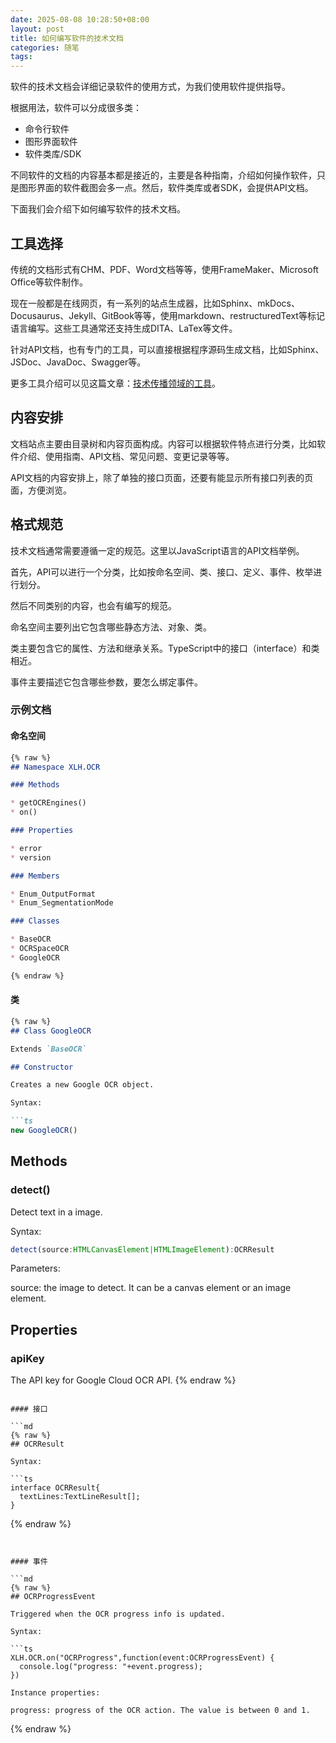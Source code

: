 ```yaml
---
date: 2025-08-08 10:28:50+08:00
layout: post
title: 如何编写软件的技术文档
categories: 随笔
tags: 
---
```


软件的技术文档会详细记录软件的使用方式，为我们使用软件提供指导。

根据用法，软件可以分成很多类：

* 命令行软件
* 图形界面软件
* 软件类库/SDK

不同软件的文档的内容基本都是接近的，主要是各种指南，介绍如何操作软件，只是图形界面的软件截图会多一点。然后，软件类库或者SDK，会提供API文档。

下面我们会介绍下如何编写软件的技术文档。

## 工具选择

传统的文档形式有CHM、PDF、Word文档等等，使用FrameMaker、Microsoft Office等软件制作。

现在一般都是在线网页，有一系列的站点生成器，比如Sphinx、mkDocs、Docusaurus、Jekyll、GitBook等等，使用markdown、restructuredText等标记语言编写。这些工具通常还支持生成DITA、LaTex等文件。

针对API文档，也有专门的工具，可以直接根据程序源码生成文档，比如Sphinx、JSDoc、JavaDoc、Swagger等。

更多工具介绍可以见这篇文章：[技术传播领域的工具](https://blog.xulihang.me/tech-comm-tools/)。

## 内容安排

文档站点主要由目录树和内容页面构成。内容可以根据软件特点进行分类，比如软件介绍、使用指南、API文档、常见问题、变更记录等等。

API文档的内容安排上，除了单独的接口页面，还要有能显示所有接口列表的页面，方便浏览。

## 格式规范

技术文档通常需要遵循一定的规范。这里以JavaScript语言的API文档举例。

首先，API可以进行一个分类，比如按命名空间、类、接口、定义、事件、枚举进行划分。

然后不同类别的内容，也会有编写的规范。


命名空间主要列出它包含哪些静态方法、对象、类。

类主要包含它的属性、方法和继承关系。TypeScript中的接口（interface）和类相近。

事件主要描述它包含哪些参数，要怎么绑定事件。


### 示例文档

#### 命名空间

```md
{% raw %}
## Namespace XLH.OCR

### Methods

* getOCREngines()
* on()

### Properties

* error
* version

### Members

* Enum_OutputFormat
* Enum_SegmentationMode

### Classes

* BaseOCR
* OCRSpaceOCR
* GoogleOCR

{% endraw %}
```

#### 类

```md
{% raw %}
## Class GoogleOCR

Extends `BaseOCR`

## Constructor

Creates a new Google OCR object.

Syntax:

```ts
new GoogleOCR()
```


## Methods

### detect()

Detect text in a image.

Syntax:

```ts
detect(source:HTMLCanvasElement|HTMLImageElement):OCRResult
```

Parameters:

source: the image to detect. It can be a canvas element or an image element.

## Properties

### apiKey

The API key for Google Cloud OCR API.
{% endraw %}
```

#### 接口

```md
{% raw %}
## OCRResult

Syntax:

```ts
interface OCRResult{
  textLines:TextLineResult[];
}
```

{% endraw %}
```


#### 事件

```md
{% raw %}
## OCRProgressEvent

Triggered when the OCR progress info is updated.

Syntax:

```ts
XLH.OCR.on("OCRProgress",function(event:OCRProgressEvent) {
  console.log("progress: "+event.progress);
})

Instance properties:

progress: progress of the OCR action. The value is between 0 and 1.
```
{% endraw %}
```





